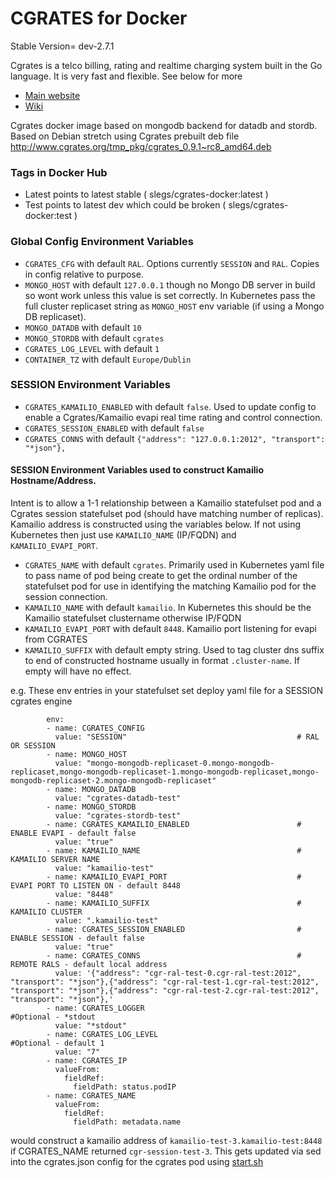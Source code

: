# CGRATES for Docker

Stable Version=
dev-2.7.1

Cgrates is a telco billing, rating and realtime charging system built in the Go language. It is very fast and flexible. See below for more

* [Main website](http://www.cgrates.org/)
* [Wiki](https://cgrates.readthedocs.io/en/latest/)

Cgrates docker image based on mongodb backend for datadb and stordb. Based on Debian stretch using Cgrates prebuilt deb file http://www.cgrates.org/tmp_pkg/cgrates_0.9.1~rc8_amd64.deb

### Tags in Docker Hub

* Latest points to latest stable ( slegs/cgrates-docker:latest )
* Test points to latest dev which could be broken ( slegs/cgrates-docker:test )

### Global Config Environment Variables

* `CGRATES_CFG` with default `RAL`. Options currently `SESSION` and `RAL`. Copies in config relative to purpose.
* `MONGO_HOST` with default `127.0.0.1` though no Mongo DB server in build so wont work unless this value is set correctly. In Kubernetes pass the full cluster replicaset string as `MONGO_HOST` env variable (if using a Mongo DB replicaset).
* `MONGO_DATADB` with default `10`
* `MONGO_STORDB` with default `cgrates`
* `CGRATES_LOG_LEVEL` with default `1`
* `CONTAINER_TZ` with default `Europe/Dublin`

### SESSION Environment Variables

* `CGRATES_KAMAILIO_ENABLED` with default `false`. Used to update config to enable a Cgrates/Kamailio evapi real time rating and control connection.
* `CGRATES_SESSION_ENABLED` with default `false`
* `CGRATES_CONNS` with default `{"address": "127.0.0.1:2012", "transport": "*json"},`

#### SESSION Environment Variables used to construct Kamailio Hostname/Address.

Intent is to allow a 1-1 relationship between a Kamailio statefulset pod and a Cgrates session statefulset pod (should have matching number of replicas). Kamailio address is constructed using the variables below. If not using Kubernetes then just use `KAMAILIO_NAME` (IP/FQDN) and `KAMAILIO_EVAPI_PORT`.

* `CGRATES_NAME` with default `cgrates`. Primarily used in Kubernetes yaml file to pass name of pod being create to get the ordinal number of the statefulset pod for use in identifying the matching Kamailio pod for the session connection.
* `KAMAILIO_NAME` with default `kamailio`. In Kubernetes this should be the Kamailio statefulset clustername otherwise IP/FQDN
* `KAMAILIO_EVAPI_PORT` with default `8448`. Kamailio port listening for evapi from CGRATES
* `KAMAILIO_SUFFIX` with default empty string. Used to tag cluster dns suffix to end of constructed hostname usually in format `.cluster-name`. If empty will have no effect.

e.g. These env entries in your statefulset set deploy yaml file for a SESSION cgrates engine
```
        env:
        - name: CGRATES_CONFIG
          value: "SESSION"                                      # RAL OR SESSION
        - name: MONGO_HOST
          value: "mongo-mongodb-replicaset-0.mongo-mongodb-replicaset,mongo-mongodb-replicaset-1.mongo-mongodb-replicaset,mongo-mongodb-replicaset-2.mongo-mongodb-replicaset"
        - name: MONGO_DATADB
          value: "cgrates-datadb-test"
        - name: MONGO_STORDB
          value: "cgrates-stordb-test"
        - name: CGRATES_KAMAILIO_ENABLED                        # ENABLE EVAPI - default false
          value: "true"
        - name: KAMAILIO_NAME                                   # KAMAILIO SERVER NAME
          value: "kamailio-test"
        - name: KAMAILIO_EVAPI_PORT                             # EVAPI PORT TO LISTEN ON - default 8448
          value: "8448"
        - name: KAMAILIO_SUFFIX                                 # KAMAILIO CLUSTER
          value: ".kamailio-test"
        - name: CGRATES_SESSION_ENABLED                         # ENABLE SESSION - default false
          value: "true"
        - name: CGRATES_CONNS                                   # REMOTE RALS - default local address
          value: '{"address": "cgr-ral-test-0.cgr-ral-test:2012", "transport": "*json"},{"address": "cgr-ral-test-1.cgr-ral-test:2012", "transport": "*json"},{"address": "cgr-ral-test-2.cgr-ral-test:2012", "transport": "*json"},'
        - name: CGRATES_LOGGER                                  #Optional - *stdout
          value: "*stdout"
        - name: CGRATES_LOG_LEVEL                               #Optional - default 1
          value: "7"
        - name: CGRATES_IP
          valueFrom:
            fieldRef:
              fieldPath: status.podIP
        - name: CGRATES_NAME
          valueFrom:
            fieldRef:
              fieldPath: metadata.name

```
would construct a kamailio address of `kamailio-test-3.kamailio-test:8448` if CGRATES_NAME returned `cgr-session-test-3`. This gets updated via sed into the cgrates.json config for the cgrates pod using [start.sh](https://bitbucket.org/slegs/docker-cgrates/src/master/start.sh)
